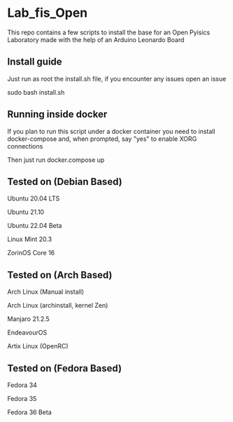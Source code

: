 # Lab_fis_Open
This repo contains a few scripts to install the base for an Open Pyisics Laboratory made with the help of an Arduino Leonardo Board


## Install guide
Just run as root the install.sh file, if you encounter any issues open an issue

sudo bash install.sh
## Running inside docker
If you plan to run this script under a docker container you need to install docker-compose and, when prompted, say "yes" to enable XORG connections

Then just run docker.compose up

## Tested on (Debian Based)

Ubuntu 20.04 LTS

Ubuntu 21.10

Ubuntu 22.04 Beta

Linux Mint 20.3

ZorinOS Core 16

## Tested on (Arch Based)

Arch Linux (Manual install)

Arch Linux (archinstall, kernel Zen)

Manjaro 21.2.5

EndeavourOS

Artix Linux (OpenRC)

## Tested on (Fedora Based)

Fedora 34

Fedora 35

Fedora 36 Beta
